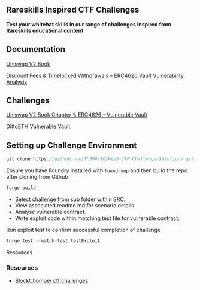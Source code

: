 ## Rareskills Inspired CTF Challenges

**Test your whitehat skills in our range of challenges inspired from Rareskills educational content**

## Documentation

[Uniswap V2 Book](https://www.rareskills.io/uniswap-v2-book)

[Discount Fees & Timelocked Withdrawals – ERC4626 Vault Vulnerability Analysis](https://x.com/DegenShaker/status/1833110466039849376)

## Challenges

[Uniswap V2 Book Chapter 1: ERC4626 - Vulnerable Vault](https://github.com/BlockChomper/ctf-challenges/tree/master/src/ERC4626-v1)

[DittoETH Vulnerable Vault](https://github.com/BlockChomper/ctf-challenges/tree/master/src/ERC4626-DittoETH)

## Setting up Challenge Environment

```jsx
git clone https://github.com/Th3M4r10/Web3-CTF-Challenge-Solutions.git
```

Ensure you have Foundry installed with `foundryup` and then build the repo after cloning from Github

```jsx
forge build
```

- Select challenge from sub folder within SRC. 
- View associated readme.md for scenario details. 
- Analyse vulnerable contract.
- Write exploit code within matching test file for vulnerable contract.

Run exploit test to confirm successful completion of challenge 
```jsx
forge test --match-test testExploit
```

Resources
### Resources
- [BlockChomper ctf challenges](https://github.com/BlockChomper/ctf-challenges)

